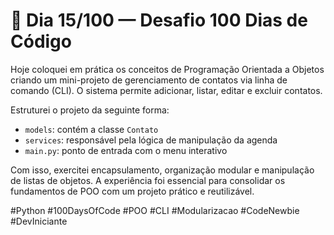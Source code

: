 # 📅 Dia 15/100 — Desafio 100 Dias de Código

Hoje coloquei em prática os conceitos de Programação Orientada a Objetos criando um mini-projeto de gerenciamento de contatos via linha de comando (CLI). O sistema permite adicionar, listar, editar e excluir contatos.

Estruturei o projeto da seguinte forma:

- `models`: contém a classe `Contato`
- `services`: responsável pela lógica de manipulação da agenda
- `main.py`: ponto de entrada com o menu interativo

Com isso, exercitei encapsulamento, organização modular e manipulação de listas de objetos. A experiência foi essencial para consolidar os fundamentos de POO com um projeto prático e reutilizável.

#Python #100DaysOfCode #POO #CLI #Modularizacao #CodeNewbie #DevIniciante